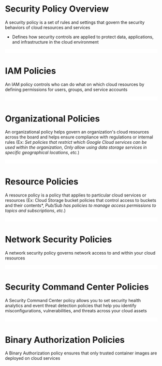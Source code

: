 # Security Policy Overview

A security policy is a set of rules and settings that govern the security behaviors of cloud resources and services

* Defines how security controls are applied to protect data, applications, and infrastructure in the cloud environment

![](https://github.com/JonmarCorpuz/LetsLearn/blob/main/Assets/Whitespace.png)

# IAM Policies

An IAM policy controls who can do what on which cloud resources by defining permissions for users, groups, and service accounts

![](https://github.com/JonmarCorpuz/LetsLearn/blob/main/Assets/Whitespace.png)

# Organizational Policies

An organizational policy helps govern an organization's cloud resources across the board and helps ensure compliance with regulations or internal rules (Ex: *Set policies that restrict which Google Cloud services can be used within the organization*, *Only allow using data storage services in specific geographical locations*, *etc.*)

![](https://github.com/JonmarCorpuz/LetsLearn/blob/main/Assets/Whitespace.png)

# Resource Policies

A resource policy is a policy that applies to particular cloud services or resources (Ex: Cloud Storage bucket policies that control access to buckets and their contents*, *Pub/Sub has policies to manage access permissions to topics and subscriptions*, *etc.*)

![](https://github.com/JonmarCorpuz/LetsLearn/blob/main/Assets/Whitespace.png)

# Network Security Policies

A network security policy governs network access to and within your cloud resources

![](https://github.com/JonmarCorpuz/LetsLearn/blob/main/Assets/Whitespace.png)

# Security Command Center Policies

A Security Command Center policy allows you to set security health analytics and event threat detection policies that help you identify misconfigurations, vulnerabilities, and threats across your cloud assets

![](https://github.com/JonmarCorpuz/LetsLearn/blob/main/Assets/Whitespace.png)

# Binary Authorization Policies

A Binary Authorization policy ensures that only trusted container images are deployed on cloud services
